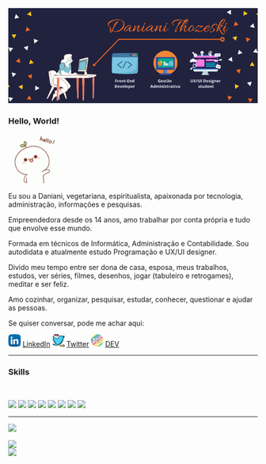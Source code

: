 
<img src="./images/capa.png">

### Hello, World! </h2>
<img src="./images/hello.gif" width="100">

Eu sou a Daniani, vegetariana, espiritualista, apaixonada por tecnologia, administração, informações e pesquisas. 

Empreendedora desde os 14 anos, amo trabalhar por conta própria e tudo que envolve esse mundo.

Formada em técnicos de Informática, Administração e Contabilidade. Sou autodidata e atualmente estudo Programação e UX/UI designer.

Divido meu tempo entre ser dona de casa, esposa, meus trabalhos, estudos, ver séries, filmes, desenhos, jogar (tabuleiro e retrogames), meditar e ser feliz.

Amo cozinhar, organizar, pesquisar, estudar, conhecer, questionar e ajudar as pessoas.

Se quiser conversar, pode me achar aqui:

<a href="https://www.linkedin.com/in/danianith"><img src="./images/linkedin.png" width="25"></img></a> [LinkedIn](https://www.linkedin.com/in/danianith)  <a href="https://www.twitter.com/danianith"><img src="./images/twitter.png" width="25"></img></a> [Twitter](https://www.twitter.com/danianith)  <a href="https://https://dev.to/danianith"><img src="./images/devto.png" width="25"></img></a> [DEV](https://dev.to/danianith)<br>

---

### Skills
<br>

<img src="https://shields.braskam.com/v1/shields?name=ubuntu&format=circle&size=large"></img> <img src="https://shields.braskam.com/v1/shields?name=linux&format=circle&size=large"></img> <img src="https://shields.braskam.com/v1/shields?name=git&format=circle&size=large"></img> <img src="https://shields.braskam.com/v1/shields?name=github&format=circle&size=large"> <img src="https://shields.braskam.com/v1/shields?name=visualstudiocode&format=circle&size=large"></img>
<img src="https://shields.braskam.com/v1/shields?name=html5&format=circle&size=large"></img> <img src="https://shields.braskam.com/v1/shields?name=css3&format=circle&size=large"></img> <img src="https://shields.braskam.com/v1/shields?name=javascript&format=circle&size=large"></img> <br>

---

![](https://komarev.com/ghpvc/?username=danianith&color=blueviolet)

<img width="300px" align="left" src="https://github-readme-stats.vercel.app/api/top-langs/?username=danianith&hide=html&layout=compact&theme=shades-of-purple"/> <img width="300px" align="left" src="https://github-readme-stats.vercel.app/api?username=danianith&theme=shades-of-purple"/>
